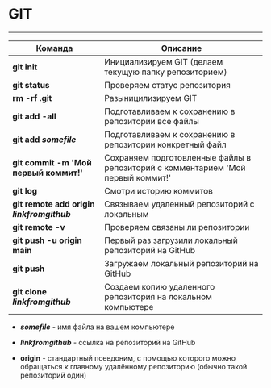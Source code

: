 # GIT
---
| Команда | Описание |
|---|---|
|**git init**| Инициализируем GIT (делаем текущую папку репозиторием) |
|**git status**| Проверяем статус репозитория |
|**rm -rf .git**| Разыницилизируем GIT |
|**git add -all**| Подготавливаем к сохранению в репозитории все файлы |
|**git add _somefile_**| Подготавливаем к сохранению в репозитории конкретный файл |
|**git commit -m 'Мой первый коммит!'**| Сохраняем подготовленные файлы в репозиторий с комментарием 'Мой первый коммит!' |
|**git log**| Смотри историю коммитов |
|**git remote add origin _linkfromgithub_**| Связываем удаленный репозиторий с локальным |
|**git remote -v**| Проверяем связаны ли репозитории |
|**git push -u origin main**| Первый раз загрузили локальный репозиторий на GitHub |
|**git push**| Загружаем локальный репозиторий на GitHub |
|**git clone _linkfromgithub_**| Создаем копию удаленного репозитория на локальном компьютере |

- **_somefile_** - имя файла на вашем компьютере
- **_linkfromgithub_** - ссылка на репозиторий на GitHub

- **origin** - стандартный псевдоним, с помощью которого можно обращаться к главному удалённому репозиторию (обычно такой репозиторий один)